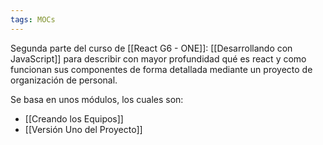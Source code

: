 ```yaml
---
tags: MOCs
---
```

Segunda parte del curso de [[React G6 - ONE]]: [[Desarrollando con JavaScript]] para describir con mayor profundidad qué es react y como funcionan sus componentes de forma detallada mediante un proyecto de organización de personal.

Se basa en unos módulos, los cuales son:

- [[Creando los Equipos]]
- [[Versión Uno del Proyecto]]